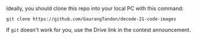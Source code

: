 Ideally, you should clone this repo into your local PC with this command:

`git clone https://github.com/GaurangTandon/decode-21-code-images`

If `git` doesn't work for you, use the Drive link in the contest announcement.
